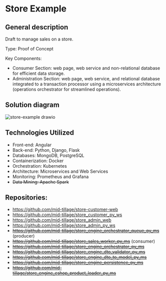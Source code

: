 # Store Example

## General description
Draft to manage sales on a store.

Type: Proof of Concept

Key Components:
- Consumer Section: web page, web service and non-relational database for efficient data storage.
- Administration Section: web page, web service, and relational database integrated to a transaction processor using a microservices architecture (operations orchestrator for streamlined operations).

## Solution diagram
![store-example drawio](https://github.com/mid-tillage/sys-internals/assets/142703856/8c33e6f2-18e2-4241-bc99-e92c1ce0cc2a)


## Technologies Utilized
- Front-end: Angular
- Back-end: Python, Django, Flask
- Databases: MongoDB, PostgreSQL
- Containerization: Docker
- Orchestration: Kubernetes
- Architecture: Microservices and Web Services
- Monitoring: Prometheus and Grafana
- ~~Data Mining: Apache Spark~~

## Repositories:

- https://github.com/mid-tillage/store-customer-web
- https://github.com/mid-tillage/store_customer_py_ws
- https://github.com/mid-tillage/store_admin_web
- https://github.com/mid-tillage/store_admin_py_ws
- ~~https://github.com/mid-tillage/store_engine_orchestrator_queue_py_ms~~ (producer)
- ~~https://github.com/mid-tillage/store_sales_worker_py_ms~~ (consumer)
- ~~https://github.com/mid-tillage/store_engine_orchestrator_py_ms~~
- ~~https://github.com/mid-tillage/store_engine_dto_validator_py_ms~~
- ~~https://github.com/mid-tillage/store_engine_dto_to_model_py_ms~~
- ~~https://github.com/mid-tillage/store_engine_persistence_py_ms~~
- ~~https://github.com/mid-tillage/store_engine_eshop_product_loader_py_ms~~
